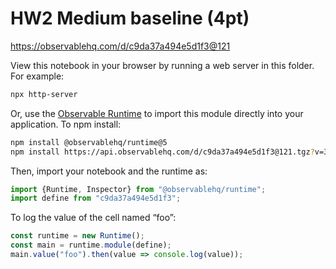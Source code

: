 # HW2 Medium baseline (4pt)

https://observablehq.com/d/c9da37a494e5d1f3@121

View this notebook in your browser by running a web server in this folder. For
example:

~~~sh
npx http-server
~~~

Or, use the [Observable Runtime](https://github.com/observablehq/runtime) to
import this module directly into your application. To npm install:

~~~sh
npm install @observablehq/runtime@5
npm install https://api.observablehq.com/d/c9da37a494e5d1f3@121.tgz?v=3
~~~

Then, import your notebook and the runtime as:

~~~js
import {Runtime, Inspector} from "@observablehq/runtime";
import define from "c9da37a494e5d1f3";
~~~

To log the value of the cell named “foo”:

~~~js
const runtime = new Runtime();
const main = runtime.module(define);
main.value("foo").then(value => console.log(value));
~~~
